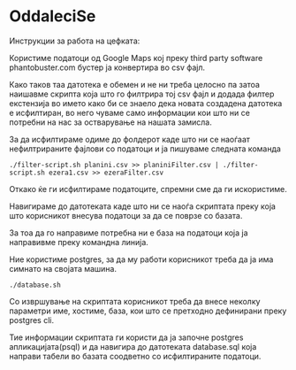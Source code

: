 # OddaleciSe

Инструкции за работа на цефката:


Користиме податоци од Google Maps кој преку third party software phantobuster.com бустер ја конвертира во csv фајл.

Како таков таа датотека е обемен и не ни треба целосно па затоа наишавме скрипта која што го филтрира тој csv фајл и додада филтер екстензија во името како би се знаело дека новата создадена датотека е исфилтиран, во него чуваме само информации кои што ни се потребни на нас за остварување на нашата замисла.

За да исфилтираме одиме до фолдерот каде што ни се наоѓаат нефилтрираните фајлови со податоци и ја пишуваме следната команда

    ./filter-script.sh planini.csv >> planiniFilter.csv | ./filter-script.sh ezera1.csv >> ezeraFilter.csv


Откако ќе ги исфилтираме податоците, спремни сме да ги искористиме.

Навигираме до датотеката каде што ни се наоѓа скриптата преку која што корисникот внесува податоци за да се поврзе со базата.

За тоа да го направиме потребна ни е база на податоци која ја направивме преку командна линија.

Ние користиме postgres, за да му работи корисникот треба да ја има симнато на својата машина.

    ./database.sh

Со извршување на скриптата корисникот треба да внесе неколку параметри име, хостиме, база, кои што се претходно дефинирани преку postgres cli.

Тие информации скриптата ги користи да ја започне postgres апликацијата(psql) и да навигира до датотеката database.sql која направи табели во базата соодветно
со исфилтираните податоци.



